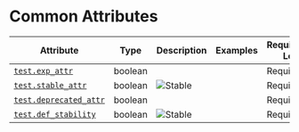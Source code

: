 # Common Attributes

<!-- semconv test -->
| Attribute  | Type | Description  | Examples  | Requirement Level |
|---|---|---|---|---|
| [`test.exp_attr`](labels_expected.md) | boolean |  |  | Required |
| [`test.stable_attr`](labels_expected.md) | boolean | ![Stable](https://img.shields.io/badge/-stable-lightgreen)<br> |  | Required |
| [`test.deprecated_attr`](labels_expected.md) | boolean |  |  | Required |
| [`test.def_stability`](labels_expected.md) | boolean | ![Stable](https://img.shields.io/badge/-stable-lightgreen)<br> |  | Required |
<!-- endsemconv -->
